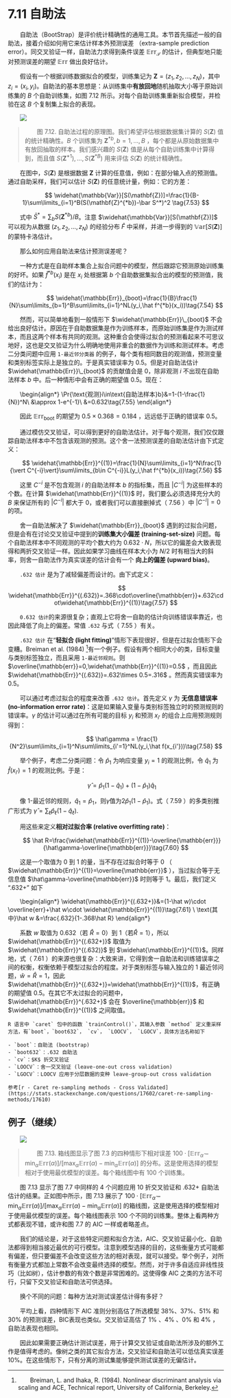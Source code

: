 # 7.11 自助法

<style>p{text-indent:2em;2}</style>

自助法（BootStrap）是评价统计精确性的通用工具。本节首先描述一般的自助法，接着介绍如何用它来估计样本外预测误差 （extra-sample prediction error）。同交叉验证一样，自助法力求得到条件误差 $\mathbb{Err}_{\mathcal{T}}$ 的估计，但典型地只能对预测误差的期望 $\mathbb{Err}$ 做出良好估计。

假设有一个根据训练数据拟合的模型，训练集记为 $\mathbf{Z}=(z_1,z_2,\ldots,z_N)$，其中 $z_i=(x_i,y_i)$。自助法的基本思想是：从训练集中**有放回地**随机抽取大小等于原始训练集的 $B$ 个自助训练集，如图 7.12 所示。对每个自助训练集重新拟合模型，并检验在这 $B$ 个复制集上拟合的表现。

![](../img/07/fig7.12.png)

> 图 7.12. 自助法过程的原理图。我们希望评估根据数据集计算的 $S(\mathbf{Z})$ 值的统计精确性。$B$ 个训练集为 $\mathbf{Z}^{*b},b=1,\ldots,B$ ，每个都是从原始数据集中有放回抽取的样本。我们感兴趣的 $S(\mathbf{Z})$ 值是从每个自助训练集中计算得到，而且值 $S(\mathbf{Z}^{*1}),\ldots,S(\mathbf{Z}^{*B})$ 用来评估 $S(\mathbf{Z})$ 的统计精确性。

在图中，$S(\mathbf{Z})$ 是根据数据 $\mathbf{Z}$ 计算的任意值，例如：在部分输入点的预测值。通过自助采样，我们可以估计 $S(\mathbf{Z})$ 的任意统计量，例如：它的方差：

$$
\widehat{\mathbb{Var}}[S(\mathbf{Z})]=\frac{1}{B-1}\sum\limits_{i=1}^B(S(\mathbf{Z}^{*b})-\bar S^*)^2 \tag{7.53}
$$

式中 $\bar S^*=\sum_b S(\mathbf{Z}^{*b})/B$。注意 $\widehat{\mathbb{Var}}[S(\mathbf{Z})]$ 可以视为从数据 $(z_1,z_2,\ldots,z_N)$ 的经验分布 $\hat F$ 中采样，并进一步得到的 $\mathbb{Var}[S(\mathbf{Z})]$ 的蒙特卡洛估计。

那么如何应用自助法来估计预测误差呢？

一种方式是在自助样本集合上拟合问题中的模型，然后跟踪它预测原始训练集的好坏。如果 $\hat f^{*b}(x_i)$ 是在 $x_i$ 处根据第 $b$ 个自助数据集拟合出的模型的预测值，我们的估计为：

$$
\widehat{\mathbb{Err}}_{boot}=\frac{1}{B}\frac{1}{N}\sum\limits_{b=1}^B\sum\limits_{i=1}^NL(y_i,\hat f^{*b}(x_i))\tag{7.54}
$$

然而，可以简单地看到一般情形下 $\widehat{\mathbb{Err}}\_{boot}$ 不会给出良好估计。原因在于自助数据集是作为训练样本，而原始训练集是作为测试样本，而且这两个样本有共同的观测。这种重合会使得过拟合的预测看起来不可思议地好，这也是交叉验证为什么明确地使用非重合的数据作为训练和测试样本。考虑二分类问题中应用 `1-最近邻分类器` 的例子，每个类有相同数目的观测值，预测变量和类别标签实际上是独立的。于是真实错误率为 0.5。但是对自助法估计 $\widehat{\mathbb{Err}}\_{boot}$ 的贡献值会是 0，除非观测 $i$ 不出现在自助法样本 $b$ 中。后一种情形中会有正确的期望值 0.5。现在：
 
\begin{align*}
\Pr\{\text{观测}i\in\text{自助法样本}b\}&=1-(1-\frac{1}{N})^N\\
&\approx 1-e^{-1}\\
&=0.632\tag{7.55} 
\end{align*}

因此 $\mathbb{Err}_\text{boot}$ 的期望为 $0.5 \times 0.368=0.184$ ，远远低于正确的错误率 0.5。

通过模仿交叉验证，可以得到更好的自助法估计。对于每个观测，我们仅仅跟踪自助法样本中不包含该观测的预测。这个舍一法预测误差的自助法估计由下式定义：

$$
\widehat{\mathbb{Err}}^{(1)}=\frac{1}{N}\sum\limits_{i=1}^N\frac{1}{\vert C^{-i}\vert}\sum\limits_{b\in C^{-i}}L(y_i,\hat f^{*b}(x_i))\tag{7.56} 
$$

这里 $C^{-i}$ 是不包含观测 $i$ 的自助法样本 $b$ 的指标集，而且 $\vert C^{-i}\vert$ 为这些样本的个数。在计算 $\widehat{\mathbb{Err}}^{(1)}$ 时，我们要么必须选择充分大的 $B$ 来保证所有的 $\vert C^{-i}\vert$ 都大于 0，或者我们可以直接删掉式（ 7.56 ）中 $\vert C^{-i}\vert=0$ 的项。

舍一自助法解决了 $\widehat{\mathbb{Err}}_{boot}$ 遇到的过拟合问题，但是会有在讨论交叉验证中提到的**训练集大小偏差 (training-set-size)** 问题。每个自助法样本中不同观测的平均个数大约为 $0.632\cdot N$，所以它的偏差会大致表现得和两折交叉验证一样。因此如果学习曲线在样本大小为 $N/2$ 时有相当大的斜率，则舍一自助法作为真实误差的估计会有一个 **向上的偏差 (upward bias)**。

`.632 估计` 是为了减轻偏差而设计的。由下式定义：

$$
\widehat{\mathbb{Err}}^{(.632)}=.368\cdot\overline{\mathbb{err}}+.632\cdot\widehat{\mathbb{Err}}^{(1)}\tag{7.57}
$$

`0.632 估计`的来源很复杂；直观上它将舍一自助的估计向训练错误率靠近，也因此降低了向上的偏差。常值 `.632` 与式（ 7.55 ）有关。

`.632 估计` 在“**轻拟合 (light fitting)**”情形下表现很好，但是在过拟合情形下会变糟。Breiman et al. (1984) [^1]有一个例子。假设有两个相同大小的类，目标变量与类别标签独立，而且采用 `1-最近邻规则`。则 $\overline{\mathbb{err}}=0,\widehat{\mathbb{Err}}^{(1)}=0.5$ ，而且因此 $\widehat{\mathbb{Err}}^{(.632)}=.632\times 0.5=.316$ 。然而真实错误率为0.5。

可以通过考虑过拟合的程度来改善 `.632 估计`。首先定义 $\gamma$ 为 **无信息错误率 (no-information error rate)**：这是如果输入变量与类别标签独立时的预测规则的错误率。$\gamma$ 的估计可以通过在所有可能的目标 $y_i$ 和预测 $x_{i'}$ 的组合上应用预测规则得到：

$$
\hat\gamma = \frac{1}{N^2}\sum\limits_{i=1}^N\sum\limits_{i'=1}^NL(y_i,\hat f(x_{i'}))\tag{7.58}
$$

举个例子，考虑二分类问题：令 $\hat p_1$ 为响应变量 $y_i=1$ 的观测比例，令 $\hat q_1$ 为 $\hat f(x_{i'})=1$ 的观测比例。于是：

$$
\hat\gamma = \hat p_1(1-\hat q_1)+(1-\hat p_1)\hat q_1\tag{7.59} 
$$

像 1-最近邻的规则，$\hat q_1=\hat p_1$，则$\hat \gamma$值为$2\hat p_1(1-\hat p_1)$。式（ 7.59 ）的多类别推广形式为 $\hat \gamma=\sum_\ell \hat p_\ell(1-\hat q_\ell)$.

用这些来定义**相对过拟合率 (relative overfitting rate)**：

$$
\hat R=\frac{\widehat{\mathbb{Err}}^{(1)}-\overline{\mathbb{err}}}{\hat\gamma-\overline{\mathbb{err}}}\tag{7.60}
$$

这是一个取值为 0 到 1 的量，当不存在过拟合时等于 0 （ $\widehat{\mathbb{Err}}^{(1)}=\overline{\mathbb{err}}$ ），当过拟合等于无信息值 $\hat\gamma-\overline{\mathbb{err}}$ 时则等于 1。最后，我们定义 “.632+” 如下

\begin{align*}
\widehat{\mathbb{Err}}^{(.632+)}&=(1-\hat w)\cdot \overline{err}+\hat w\cdot \widehat{\mathbb{Err}}^{(1)}\tag{7.61} \\
\text{其中}\hat w &=\frac{.632}{1-.368\hat R}
\end{align*}

系数 $w$ 取值为 0.632（若 $\hat R=0$）到 1（若$\hat R=1$），所以 $\widehat{\mathbb{Err}}^{(.632+)}$ 取值为 $\widehat{\mathbb{Err}}^{(.632)}$ 到 $\widehat{\mathbb{Err}}^{(1)}$。同样地，式（ 7.61 ）的来源也很复杂：大致来讲，它得到舍一自助法和训练错误率之间的权衡，权衡依赖于模型过拟合的程度。对于类别标签与输入独立的 1 最近邻问题，$\hat w=\hat R=1$，因此 $\widehat{\mathbb{Err}}^{(.632+)}=\widehat{\mathbb{Err}}^{(1)}$，有正确的期望值 0.5。在其它不太过拟合的问题中，$\widehat{\mathbb{Err}}^{.632+}$ 会在 $\overline{\mathbb{err}}$ 和 $\widehat{\mathbb{Err}}^{(1)}$ 之间取值。

```{admonition} R Programming 实训
R 语言中 `caret` 包中的函数 `trainControl()`，其输入参数 `method` 定义重采样方法，有`boot`，`boot632`， `cv`， `LOOCV`， `LGOCV`，具体方法名称如下

- `boot`：自助法 (bootstrap)
- `boot632`：.632 自助法
- `cv`：$K$ 折交叉验证
- `LOOCV`：舍一交叉验证 (leave-one-out cross validation)
- `LGOCV`：LOOCV 应用于分层数据的变种 leave-group-out cross validation

参考[r - Caret re-sampling methods - Cross Validated](https://stats.stackexchange.com/questions/17602/caret-re-sampling-methods/17610)
```

## 例子（继续）

![](../img/07/fig7.13.png)

> 图 7.13. 箱线图显示了图 7.3 的四种情形下相对误差 $100\cdot [\mathbb{Err}_{\hat \alpha}-\min_\alpha \mathbb{Err}(\alpha)]/[\max_\alpha \mathbb{Err}(\alpha)-\min_\alpha \mathbb{Err}(\alpha)]$ 的分布。这是使用选择的模型相对于使用最优模型的误差。每个箱线图中有 100 个训练集。

图 7.13 显示了图 7.7 中同样的 4 个问题应用 10 折交叉验证和 .632+ 自助法估计的结果。正如图中所示，图 7.13 展示了 $100\cdot [\mathbb{Err}_{\hat \alpha}-\min_\alpha \mathbb{Err}(\alpha)]/[\max_\alpha \mathbb{Err}(\alpha)-\min_\alpha \mathbb{Err}(\alpha)]$ 的箱线图，这是使用选择的模型相对于使用最优模型的误差。每个箱线图表示 100 个不同的训练集。整体上看两种方式都表现不错，或许和图 7.7 的 AIC 一样或者略差点。

我们的结论是，对于这些特定问题和拟合方法，AIC、交叉验证最小化、自助法都得到相当接近最优的可行模型。注意到模型选择的目的，这些衡量方式可能都有偏差，但只要偏差不会改变这些方法的相对表现，就可以接受。举个例子，对所有衡量方式都加上常数不会改变最终选择的模型。然而，对于许多自适应非线性技巧（比如树），估计参数的有效个数是非常困难的。这使得像 AIC 之类的方法不可行，只留下交叉验证和自助法可供选择。

换个不同的问题：每种方法对测试误差估计得有多好？

平均上看，四种情形下 AIC 准则分别高估了所选模型 38%、37%、51% 和 30% 的预测误差，BIC表现也类似。交叉验证高估了 1% 、4% 、0% 和 4% ，自助法表现也相同。

因此如果需要正确估计测试误差，用于计算交叉验证或自助法所涉及的额外工作是值得考虑的。像树之类的其它拟合方法，交叉验证和自助法可以低估真实误差 10%。在这些情形下，只有分离的测试集能够提供测试误差的无偏估计。

[^1]: Breiman, L. and Ihaka, R. (1984). Nonlinear discriminant analysis via scaling and ACE, Technical report, University of California, Berkeley.